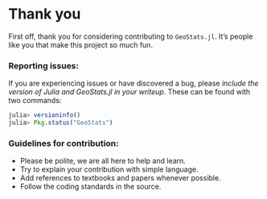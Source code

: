 # Thank you

First off, thank you for considering contributing to `GeoStats.jl`.
It’s people like you that make this project so much fun.

### Reporting issues:

If you are experiencing issues or have discovered a bug, please
*include the version of Julia and GeoStats.jl in your writeup*.
These can be found with two commands:

```julia
julia> versioninfo()
julia> Pkg.status("GeoStats")
```

### Guidelines for contribution:

- Please be polite, we are all here to help and learn.
- Try to explain your contribution with simple language.
- Add references to textbooks and papers whenever possible.
- Follow the coding standards in the source.
